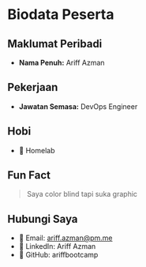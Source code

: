 # Biodata Peserta

## Maklumat Peribadi
- **Nama Penuh:** Ariff Azman

## Pekerjaan
- **Jawatan Semasa:** DevOps Engineer

## Hobi
- 🎯 Homelab

## Fun Fact
> Saya color blind tapi suka graphic

## Hubungi Saya
- 📧 Email: ariff.azman@pm.me
- 🔗 LinkedIn: Ariff Azman
- 🐙 GitHub: ariffbootcamp
